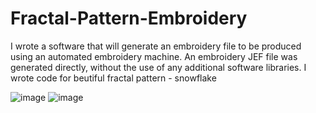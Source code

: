# Fractal-Pattern-Embroidery
I wrote a software that will generate an embroidery file to be produced using an automated embroidery machine. An embroidery JEF file was generated directly, without the use of any additional software libraries. I wrote code for beutiful fractal pattern - snowflake

![image](https://user-images.githubusercontent.com/64700114/120012374-6a623300-bfad-11eb-8972-108dc8dca444.png)
![image](https://user-images.githubusercontent.com/64700114/120012391-6fbf7d80-bfad-11eb-96b7-9e775656e2ed.png)

